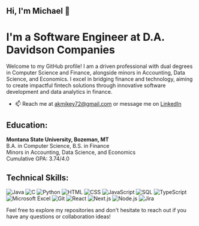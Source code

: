 ## Hi, I'm Michael 👋 

# I'm a Software Engineer at D.A. Davidson Companies

Welcome to my GitHub profile! I am a driven professional with dual degrees in Computer Science and Finance, alongside minors in Accounting, Data Science, and Economics. I excel in bridging finance and technology, aiming to create impactful fintech solutions through innovative software development and data analytics in finance.

- 📫 Reach me at [akmikey72@gmail.com](mailto:akmikey72@gmail.com) or message me on [LinkedIn](https://www.linkedin.com/in/mbelmear/)

## Education:
**Montana State University, Bozeman, MT**  
B.A. in Computer Science, B.S. in Finance  
Minors in Accounting, Data Science, and Economics  
Cumulative GPA: 3.74/4.0

## Technical Skills:
![Java](https://img.shields.io/badge/-Java-007396?logo=java&logoColor=white) 
![C](https://img.shields.io/badge/-C-A8B9CC?logo=c&logoColor=white) 
![Python](https://img.shields.io/badge/-Python-3776AB?logo=python&logoColor=white) 
![HTML](https://img.shields.io/badge/-HTML5-E34F26?logo=html5&logoColor=white) 
![CSS](https://img.shields.io/badge/-CSS3-1572B6?logo=css3&logoColor=white) 
![JavaScript](https://img.shields.io/badge/-JavaScript-F7DF1E?logo=javascript&logoColor=black) 
![SQL](https://img.shields.io/badge/-SQL-4479A1?logo=postgresql&logoColor=white) 
![TypeScript](https://img.shields.io/badge/-TypeScript-007ACC?logo=typescript&logoColor=white) 
![Microsoft Excel](https://img.shields.io/badge/-Microsoft%20Excel-217346?logo=microsoftexcel&logoColor=white) 
![Git](https://img.shields.io/badge/-Git-F05032?logo=git&logoColor=white) 
![React](https://img.shields.io/badge/-React-61DAFB?logo=react&logoColor=black) 
![Next.js](https://img.shields.io/badge/-Next.js-000000?logo=nextdotjs&logoColor=white) 
![Node.js](https://img.shields.io/badge/-Node.js-339933?logo=nodedotjs&logoColor=white) 
![Jira](https://img.shields.io/badge/-Jira-0052CC?logo=jira&logoColor=white)

Feel free to explore my repositories and don't hesitate to reach out if you have any questions or collaboration ideas!
